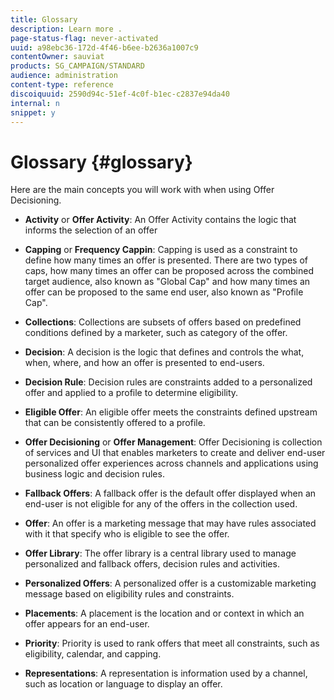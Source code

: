 ```yaml
---
title: Glossary
description: Learn more .
page-status-flag: never-activated
uuid: a98ebc36-172d-4f46-b6ee-b2636a1007c9
contentOwner: sauviat
products: SG_CAMPAIGN/STANDARD
audience: administration
content-type: reference
discoiquuid: 2590d94c-51ef-4c0f-b1ec-c2837e94da40
internal: n
snippet: y
---
```


# Glossary {#glossary}

Here are the main concepts you will work with when using Offer Decisioning. 

* **Activity** or **Offer Activity**: An Offer Activity contains the logic that informs the selection of an offer

* **Capping** or **Frequency Cappin**: Capping is used as a constraint to define how many times an offer is presented. There are two types of caps, how many times an offer can be proposed across the combined target audience, also known as "Global Cap" and how many times an offer can be proposed to the same end user, also known as "Profile Cap".

* **Collections**: Collections are subsets of offers based on predefined conditions defined by a marketer, such as category of the offer.

* **Decision**: A decision is the logic that defines and controls the what, when, where, and how an offer is presented to end-users.	

* **Decision Rule**: Decision rules are constraints added to a personalized offer and applied to a profile to determine eligibility.

* **Eligible Offer**: An eligible offer meets the constraints defined upstream that can be consistently offered to a profile.

* **Offer Decisioning** or **Offer Management**: Offer Decisioning is collection of services and UI that enables marketers to create and deliver end-user personalized offer experiences across channels and applications using business logic and decision rules.

* **Fallback Offers**: A fallback offer is the default offer displayed when an end-user is not eligible for any of the offers in the collection used.

* **Offer**: An offer is a marketing message that may have rules associated with it that specify who is eligible to see the offer.

* **Offer Library**: The offer library is a central library used to manage personalized and fallback offers, decision rules and activities.

* **Personalized Offers**: A personalized offer is a customizable marketing message based on eligibility rules and constraints.	

* **Placements**: A placement is the location and or context in which an offer appears for an end-user.	

* **Priority**: Priority is used to rank offers that meet all constraints, such as eligibility, calendar, and capping.	

* **Representations**: A representation is information used by a channel, such as location or language to display an offer.
